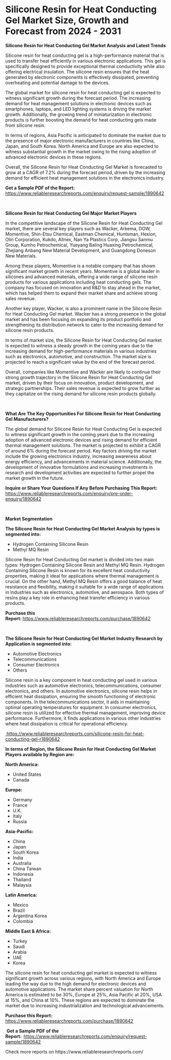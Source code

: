 <p><h1>Silicone Resin for Heat Conducting Gel Market Size, Growth and Forecast from 2024 - 2031</h1></p><p><strong>Silicone Resin for Heat Conducting Gel Market Analysis and Latest Trends</strong></p>
<p><p>Silicone resin for heat conducting gel is a high-performance material that is used to transfer heat efficiently in various electronic applications. This gel is specifically designed to provide exceptional thermal conductivity while also offering electrical insulation. The silicone resin ensures that the heat generated by electronic components is effectively dissipated, preventing overheating and potential damage to the devices.</p><p>The global market for silicone resin for heat conducting gel is expected to witness significant growth during the forecast period. The increasing demand for heat management solutions in electronic devices such as smartphones, laptops, and LED lighting systems is driving the market growth. Additionally, the growing trend of miniaturization in electronic products is further boosting the demand for heat conducting gels made from silicone resin.</p><p>In terms of regions, Asia Pacific is anticipated to dominate the market due to the presence of major electronic manufacturers in countries like China, Japan, and South Korea. North America and Europe are also expected to witness substantial growth in the market owing to the rising adoption of advanced electronic devices in these regions.</p><p>Overall, the Silicone Resin for Heat Conducting Gel Market is forecasted to grow at a CAGR of 7.2% during the forecast period, driven by the increasing demand for efficient heat management solutions in the electronics industry.</p></p>
<p><strong>Get a Sample PDF of the Report:&nbsp;</strong> <a href="https://www.reliableresearchreports.com/enquiry/request-sample/1890642">https://www.reliableresearchreports.com/enquiry/request-sample/1890642</a></p>
<p>&nbsp;</p>
<p><strong>Silicone Resin for Heat Conducting Gel Major Market Players</strong></p>
<p><p>In the competitive landscape of the Silicone Resin for Heat Conducting Gel market, there are several key players such as Wacker, Arkema, DOW, Momentive, Shin-Etsu Chemical, Eastman Chemical, Huntsman, Hexion, Olin Corporation, Kukdo, Allnex, Nan Ya Plastics Corp, Jiangsu Sanmu Group, Kumho Petrochemical, Yueyang Baling Huaxing Petrochemical, Zhejiang Anbang New Material Development, and Guangdong Doneson New Materials.</p><p>Among these players, Momentive is a notable company that has shown significant market growth in recent years. Momentive is a global leader in silicones and advanced materials, offering a wide range of silicone resin products for various applications including heat conducting gels. The company has focused on innovation and R&D to stay ahead in the market, which has helped them to expand their market share and achieve strong sales revenue.</p><p>Another key player, Wacker, is also a prominent name in the Silicone Resin for Heat Conducting Gel market. Wacker has a strong presence in the global market and has been focusing on expanding its product portfolio and strengthening its distribution network to cater to the increasing demand for silicone resin products.</p><p>In terms of market size, the Silicone Resin for Heat Conducting Gel market is expected to witness a steady growth in the coming years due to the increasing demand for high-performance materials in various industries such as electronics, automotive, and construction. The market size is projected to reach a significant value by the end of the forecast period.</p><p>Overall, companies like Momentive and Wacker are likely to continue their strong growth trajectory in the Silicone Resin for Heat Conducting Gel market, driven by their focus on innovation, product development, and strategic partnerships. Their sales revenue is expected to grow further as they capitalize on the rising demand for silicone resin products globally.</p></p>
<p>&nbsp;</p>
<p><strong>What Are The Key Opportunities For Silicone Resin for Heat Conducting Gel Manufacturers?</strong></p>
<p><p>The global demand for Silicone Resin for Heat Conducting Gel is expected to witness significant growth in the coming years due to the increasing adoption of advanced electronic devices and rising demand for efficient thermal management solutions. The market is projected to exhibit a CAGR of around 6% during the forecast period. Key factors driving the market include the growing electronics industry, increasing awareness about energy efficiency, and advancements in material science. Additionally, the development of innovative formulations and increasing investments in research and development activities are expected to further propel the market growth in the future.</p></p>
<p><strong>Inquire or Share Your Questions If Any Before Purchasing This Report:</strong> <a href="https://www.reliableresearchreports.com/enquiry/pre-order-enquiry/1890642">https://www.reliableresearchreports.com/enquiry/pre-order-enquiry/1890642</a></p>
<p>&nbsp;</p>
<p><strong>Market Segmentation</strong></p>
<p><strong>The Silicone Resin for Heat Conducting Gel Market Analysis by types is segmented into:</strong></p>
<p><ul><li>Hydrogen Containing Silicone Resin</li><li>Methyl MQ Resin</li></ul></p>
<p><p>Silicone Resin for Heat Conducting Gel market is divided into two main types: Hydrogen Containing Silicone Resin and Methyl MQ Resin. Hydrogen Containing Silicone Resin is known for its excellent heat conductivity properties, making it ideal for applications where thermal management is crucial. On the other hand, Methyl MQ Resin offers a good balance of heat resistance and flexibility, making it suitable for a wide range of applications in industries such as electronics, automotive, and aerospace. Both types of resins play a key role in enhancing heat transfer efficiency in various products.</p></p>
<p><strong>Purchase this Report:&nbsp;</strong><a href="https://www.reliableresearchreports.com/purchase/1890642">https://www.reliableresearchreports.com/purchase/1890642</a></p>
<p>&nbsp;</p>
<p><strong>The Silicone Resin for Heat Conducting Gel Market Industry Research by Application is segmented into:</strong></p>
<p><ul><li>Automotive Electronics</li><li>Telecommunications</li><li>Consumer Electronics</li><li>Others</li></ul></p>
<p><p>Silicone resin is a key component in heat conducting gel used in various industries such as automotive electronics, telecommunications, consumer electronics, and others. In automotive electronics, silicone resin helps in efficient heat dissipation, ensuring the smooth functioning of electronic components. In the telecommunications sector, it aids in maintaining optimal operating temperatures for equipment. In consumer electronics, silicone resin is utilized for effective thermal management, improving device performance. Furthermore, it finds applications in various other industries where heat dissipation is critical for operational efficiency.</p></p>
<p><a href="https://www.reliableresearchreports.com/silicone-resin-for-heat-conducting-gel-r1890642">&nbsp;https://www.reliableresearchreports.com/silicone-resin-for-heat-conducting-gel-r1890642</a></p>
<p><strong>In terms of Region, the Silicone Resin for Heat Conducting Gel Market Players available by Region are:</strong></p>
<p>
    <p> <strong> North America: </strong>
        <ul>
            <li>United States</li>
            <li>Canada</li>
        </ul>
        </p> 
    <p> <strong> Europe: </strong>
        <ul>
            <li>Germany</li>
            <li>France</li>
            <li>U.K.</li>
            <li>Italy</li>
            <li>Russia</li>
        </ul>
        </p> 
    <p> <strong> Asia-Pacific: </strong>
        <ul>
            <li>China</li>
            <li>Japan</li>
            <li>South Korea</li>
            <li>India</li>
            <li>Australia</li>
            <li>China Taiwan</li>
            <li>Indonesia</li>
            <li>Thailand</li>
            <li>Malaysia</li>
        </ul>
        </p> 
    <p> <strong> Latin America: </strong>
        <ul>
            <li>Mexico</li>
            <li>Brazil</li>
            <li>Argentina Korea</li>
            <li>Colombia</li>
        </ul>
        </p> 
    <p> <strong> Middle East & Africa: </strong>
        <ul>
            <li>Turkey</li>
            <li>Saudi</li>
            <li>Arabia</li>
            <li>UAE</li>
            <li>Korea</li>
        </ul>
    </p>
    </p>
<p><p>The silicone resin for heat conducting gel market is expected to witness significant growth across various regions, with North America and Europe leading the way due to the high demand for electronic devices and automotive applications. The market share percent valuation for North America is estimated to be 30%, Europe at 25%, Asia Pacific at 20%, USA at 15%, and China at 10%. These regions are expected to dominate the market due to increasing industrialization and technological advancements.</p></p>
<p><strong>Purchase this Report: </strong><a href="https://www.reliableresearchreports.com/purchase/1890642">https://www.reliableresearchreports.com/purchase/1890642</a></p>
<p>&nbsp;<strong>Get a Sample PDF of the Report:&nbsp;&nbsp;</strong><a href="https://www.reliableresearchreports.com/enquiry/request-sample/1890642">https://www.reliableresearchreports.com/enquiry/request-sample/1890642</a></p>
<p><strong></strong></p>
<p>Check more reports on https://www.reliableresearchreports.com/</p>